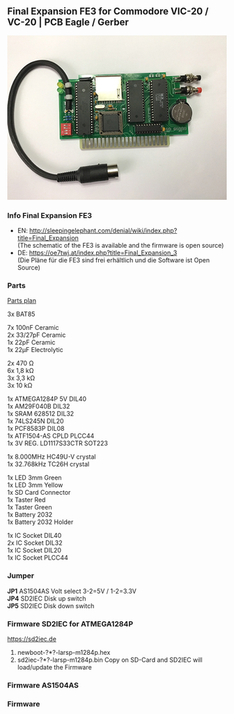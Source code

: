 ## Final Expansion FE3 for Commodore VIC-20 / VC-20 | PCB Eagle / Gerber
![](images/FE3.jpg)

### Info Final Expansion FE3
* EN: http://sleepingelephant.com/denial/wiki/index.php?title=Final_Expansion </br>
(The schematic of the FE3 is available and the firmware is open source) 
* DE: https://oe7twj.at/index.php?title=Final_Expansion_3</br>
(Die Pläne für die FE3 sind frei erhältlich und die Software ist Open Source)

### Parts    
[Parts plan](images/FE3_V3_REV10c.pdf)

3x BAT85    
    
7x 100nF Ceramic    
2x 33/27pF Ceramic    
1x 22pF Ceramic	    
1x 22µF Electrolytic    
    
2x 470 Ω    
6x 1,8 kΩ    
3x 3,3 kΩ    
3x 10 kΩ    
    
1x ATMEGA1284P 5V DIL40    
1x AM29F040B DIL32    
1x SRAM 628512 DIL32    
1x 74LS245N DIL20    
1x PCF8583P DIL08    
1x ATF1504-AS CPLD PLCC44    
1x 3V REG. LD1117S33CTR SOT223    
    
1x 8.000MHz HC49U-V crystal    
1x 32.768kHz TC26H crystal     
    
1x LED 3mm Green    
1x LED 3mm Yellow    
1x SD Card Connector    
1x Taster Red    
1x Taster Green    
1x Battery 2032    
1x Battery 2032 Holder    
      
1x IC Socket DIL40    
2x IC Socket DIL32    
1x IC Socket DIL20    
1x IC Socket PLCC44

### Jumper    
**JP1** AS1504AS Volt select 3-2=5V / 1-2=3.3V      
**JP4** SD2IEC Disk up switch    
**JP5** SD2IEC Disk down switch      
    
### Firmware SD2IEC for ATMEGA1284P     
https://sd2iec.de    
1. newboot-?*?-larsp-m1284p.hex
2. sd2iec-?*?-larsp-m1284p.bin Copy on SD-Card and SD2IEC will load/update the Firmware

### Firmware AS1504AS


### Firmware 
